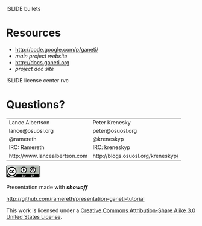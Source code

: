!SLIDE bullets

# Resources #

* http://code.google.com/p/ganeti/
* _main project website_
* http://docs.ganeti.org
* _project doc site_

!SLIDE license center rvc

# Questions?

<table class="rdata">
    <tr class="even">
        <td>Lance Albertson</td>
        <td>Peter Krenesky</td>
    </tr>
    <tr class="odd">
        <td>lance@osuosl.org</td>
        <td>peter@osuosl.org</td>
    </tr>
    <tr class="even">
        <td>@ramereth</td>
        <td>@kreneskyp</td>
    </tr>
    <tr class="odd">
        <td>IRC: Ramereth</td>
        <td>IRC: kreneskyp</td>
    </tr>
    <tr class="even">
        <td>http://www.lancealbertson.com</td>
        <td>http://blogs.osuosl.org/kreneskyp/</td>
    </tr>
</table>


<a rel="license" href="http://creativecommons.org/licenses/by-sa/3.0/us/">![Creative Commons License](cc.png "Creative Commons License")</a>

Presentation made with **_showoff_**

http://github.com/ramereth/presentation-ganeti-tutorial

This work is licensed under a <a rel="license" href="http://creativecommons.org/licenses/by-sa/3.0/us/">Creative Commons Attribution-Share Alike 3.0 United States License</a>.
